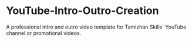 # YouTube-Intro-Outro-Creation
A professional intro and outro video template for Tamizhan Skills' YouTube channel or promotional videos.
